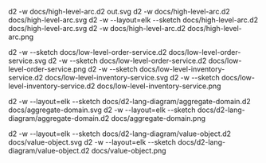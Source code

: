 d2 -w docs/high-level-arc.d2 out.svg
d2 -w docs/high-level-arc.d2 docs/high-level-arc.svg
d2 -w --layout=elk --sketch docs/high-level-arc.d2 docs/high-level-arc.svg
d2 -w docs/high-level-arc.d2 docs/high-level-arc.png


d2 -w --sketch docs/low-level-order-service.d2 docs/low-level-order-service.svg
d2 -w --sketch docs/low-level-order-service.d2 docs/low-level-order-service.png
d2 -w --sketch docs/low-level-inventory-service.d2 docs/low-level-inventory-service.svg
d2 -w --sketch docs/low-level-inventory-service.d2 docs/low-level-inventory-service.png

d2 -w --layout=elk --sketch docs/d2-lang-diagram/aggregate-domain.d2 docs/aggregate-domain.svg
d2 -w --layout=elk --sketch docs/d2-lang-diagram/aggregate-domain.d2 docs/aggregate-domain.png

d2 -w --layout=elk --sketch docs/d2-lang-diagram/value-object.d2 docs/value-object.svg
d2 -w --layout=elk --sketch docs/d2-lang-diagram/value-object.d2 docs/value-object.png